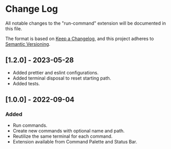 # Change Log

All notable changes to the "run-command" extension will be documented in this file.

The format is based on [Keep a Changelog](https://keepachangelog.com/en/1.0.0/),
and this project adheres to [Semantic Versioning](https://semver.org/spec/v2.0.0.html).

## [1.2.0] - 2023-05-28

- Added prettier and eslint configurations.
- Added terminal disposal to reset starting path.
- Added tests.

## [1.0.0] - 2022-09-04

### Added

- Run commands.
- Create new commands with optional name and path.
- Reutilize the same terminal for each command.
- Extension available from Command Palette and Status Bar.

